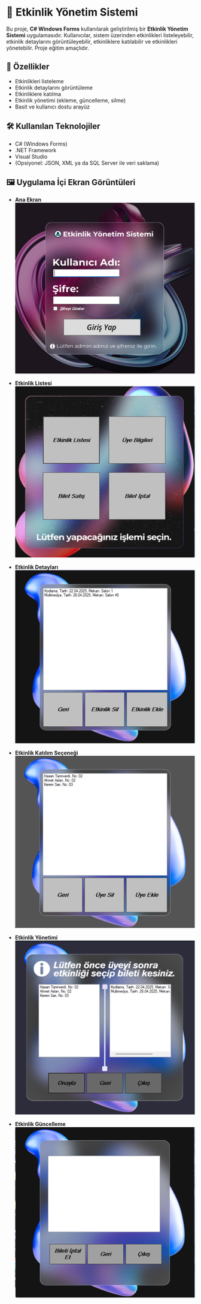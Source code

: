 # 🎉 Etkinlik Yönetim Sistemi

Bu proje, **C# Windows Forms** kullanılarak geliştirilmiş bir **Etkinlik Yönetim Sistemi** uygulamasıdır. Kullanıcılar, sistem üzerinden etkinlikleri listeleyebilir, etkinlik detaylarını görüntüleyebilir, etkinliklere katılabilir ve etkinlikleri yönetebilir. Proje eğitim amaçlıdır.

## 🧩 Özellikler

- Etkinlikleri listeleme
- Etkinlik detaylarını görüntüleme
- Etkinliklere katılma
- Etkinlik yönetimi (ekleme, güncelleme, silme)
- Basit ve kullanıcı dostu arayüz

## 🛠️ Kullanılan Teknolojiler

- C# (Windows Forms)
- .NET Framework
- Visual Studio
- (Opsiyonel: JSON, XML ya da SQL Server ile veri saklama)

## 🖼️ Uygulama İçi Ekran Görüntüleri

- **Ana Ekran**  
  ![1](1.png)

- **Etkinlik Listesi**  
  ![2](2.png)

- **Etkinlik Detayları**  
  ![3](3.png)

- **Etkinlik Katılım Seçeneği**  
  ![4](4.png)

- **Etkinlik Yönetimi**  
  ![5](5.png)

- **Etkinlik Güncelleme**  
  ![6](6.png)
